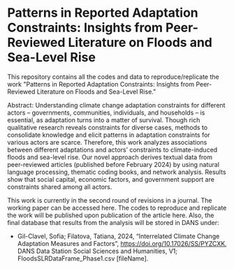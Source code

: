 
# Patterns in Reported Adaptation Constraints: Insights from Peer-Reviewed Literature on Floods and Sea-Level Rise

This repository contains all the codes and data to reproduce/replicate the work "Patterns in Reported Adaptation Constraints: Insights from Peer-Reviewed Literature on Floods and Sea-Level Rise."

Abstract: Understanding climate change adaptation constraints for different actors – governments, communities, individuals, and households – is essential, as adaptation turns into a matter of survival. Though rich qualitative research reveals constraints for diverse cases, methods to consolidate knowledge and elicit patterns in adaptation constraints for various actors are scarce. Therefore, this work analyzes associations between different adaptations and actors’ constraints to climate-induced floods and sea-level rise. Our novel approach derives textual data from peer-reviewed articles (published before February 2024) by using natural language processing, thematic coding books, and network analysis. Results show that social capital, economic factors, and government support are constraints shared among all actors.

This work is currently in the second round of revisions in a journal. The working paper can be accessed here. The codes to reproduce and replicate the work will be published upon publication of the article here. Also, the final database that results from the analysis will be stored in DANS under:

* Gil-Clavel, Sofia; Filatova, Tatiana, 2024, “Interrelated Climate Change Adaptation Measures and Factors”, https://doi.org/10.17026/SS/PYZCXK, DANS Data Station Social Sciences and Humanities, V1; FloodsSLRDataFrame_Phase1.csv [fileName].
